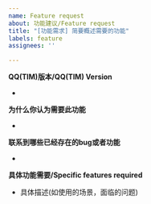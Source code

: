 ```yaml
---
name: Feature request
about: 功能建议/Feature request
title: "[功能需求] 简要概述需要的功能"
labels: feature
assignees: ''

---
```


**QQ(TIM)版本/QQ(TIM) Version**

* 

**为什么你认为需要此功能**

* 

**联系到哪些已经存在的bug或者功能**

* 

**具体功能需要/Specific features required**

*  具体描述(如使用的场景，面临的问题)
